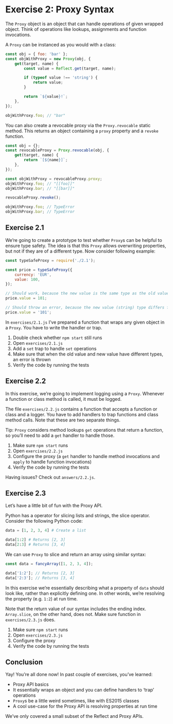 # Exercise 2: Proxy Syntax

The `Proxy` object is an object that can handle operations of given wrapped object. Think of operations like lookups, assignments and function invocations.

A `Proxy` can be instanced as you would with a class:

```js
const obj = { foo: 'bar' };
const objWithProxy = new Proxy(obj, {
    get(target, name) {
        const value = Reflect.get(target, name);

        if (typeof value !== 'string') {
            return value;
        }

        return `${value}!`;
    },
});

objWithProxy.foo; // "bar"
```

You can also create a revocable proxy via the `Proxy.revocable` static method. This returns an object containing a `proxy` property and a `revoke` function.

```js
const obj = {};
const revocableProxy = Proxy.revocable(obj, {
    get(target, name) {
        return `[${name}]`;
    },
});

const objWithProxy = revocableProxy.proxy;
objWithProxy.foo; // "[[foo]]"
objWithProxy.bar; // "[[bar]]"

revocableProxy.revoke();

objWithProxy.foo; // TypeError
objWithProxy.bar; // TypeError
```

## Exercise 2.1

We’re going to create a prototype to test whether `Proxy`s can be helpful to ensure type safety. The idea is that this `Proxy` allows overwriting properties, but not if they are of a different type. Now consider following example:

```js
const typeSafeProxy = require('./2.1');

const price = typeSafeProxy({
    currency: 'EUR',
    value: 100,
});

// Should work, because the new value is the same type as the old value (number)
price.value = 101;

// Should throw an error, because the new value (string) type differs from the old value (number)
price.value = '101';
```

In `exercises/2.1.js` I’ve prepared a function that wraps any given object in a `Proxy`. You have to write the handler or trap.

1. Double check whether `npm start` still runs
2. Open `exercises/2.1.js`
3. Add a `set` trap to handle `set` operations
4. Make sure that when the old value and new value have different types, an error is thrown
5. Verify the code by running the tests

## Exercise 2.2

In this exercise, we’re going to implement logging using a `Proxy`. Whenever a function or class method is called, it must be logged.

The file `exercises/2.2.js` contains a function that accepts a function or class and a logger. You have to add handlers to trap functions and class method calls. Note that these are two separate things.

Tip: `Proxy` considers method lookups `get` operations that return a function, so you’ll need to add a `get` handler to handle those.

1. Make sure `npm start` runs
2. Open `exercises/2.2.js`
3. Configure the proxy (a `get` handler to handle method invocations and `apply` to handle function invocations)
4. Verify the code by running the tests

Having issues? Check out `answers/2.2.js`.

## Exercise 2.3

Let’s have a little bit of fun with the Proxy API.

Python has a operator for slicing lists and strings, the slice operator. Consider the following Python code:

```py
data = [1, 2, 3, 4] # Create a list

data[1:2] # Returns [2, 3]
data[2:3] # Returns [3, 4]
```

We can use `Proxy` to slice and return an array using similar syntax:

```js
const data = fancyArray([1, 2, 3, 4]);

data['1:2']; // Returns [2, 3]
data['2:3']; // Returns [3, 4]
```

In this exercise we’re essentially describing what a property of `data` should look like, rather than explicitly defining one. In other words, we’re resolving the property (e.g. `1:2`) at run time.

Note that the return value of our syntax includes the ending index. `Array.slice`, on the other hand, does not. Make sure function in `exercises/2.3.js` does.

1. Make sure `npm start` runs
2. Open `exercises/2.3.js`
3. Configure the proxy
4. Verify the code by running the tests

## Conclusion

Yay! You’re all done now! In past couple of exercises, you’ve learned:

- Proxy API basics
- It essentially wraps an object and you can define handlers to ‘trap’ operations
- `Proxy`s be a little weird sometimes, like with ES2015 classes
- A cool use-case for the Proxy API is resolving properties at run time

We’ve only covered a small subset of the Reflect and Proxy APIs.
